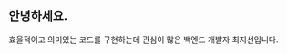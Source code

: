 ## 안녕하세요.

효율적이고 의미있는 코드를 구현하는데 관심이 많은 백엔드 개발자 최지선입니다. 


<!--
**jisunnchoi/jisunnchoi** is a ✨ _special_ ✨ repository because its `README.md` (this file) appears on your GitHub profile.

Here are some ideas to get you started:

- 🔭 I’m currently working on ...
- 🌱 I’m currently learning ...
- 👯 I’m looking to collaborate on ...
- 🤔 I’m looking for help with ...
- 💬 Ask me about ...
- 📫 How to reach me: ...
- 😄 Pronouns: ...
- ⚡ Fun fact: ...
-->
